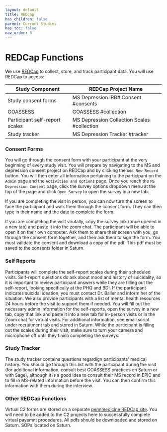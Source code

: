 ```yaml
---
layout: default
title: REDCap
has_children: false
parent: Current Studies
has_toc: false
nav_order: 6
---
```


# REDCap Functions
We use [REDCap](https://axis.med.upenn.edu/) to collect, store, and track participant data. You will use REDCap to access:

| Study Component | REDCap Project Name |
| ----------- | ----------- |
| Study consent forms | MS Depression IRB# Consent #consents |
| GOASSESS | GOASSESS #collection |
| Participant self-report scales | MS Depression Collection Scales #collection |
| Study tracker | MS Depression Tracker #tracker |

### Consent Forms
You will go through the consent form with your participant at the very beginning of every study visit. You will prepare by navigating to the MS and depression consent project on REDCap and by clicking the `Add New Record` button. You will then enter all information pertaining to the participant on the `Admin` page and the `Activities and Options` page. Once you reach the `MS Depression Consent` page, click the survey options dropdown menu at the top of the page and click `Open Survey` to open the survey in a new tab.

If you are completing the visit in person, you can now turn the screen to face the participant and walk them through the consent form. They can then type in their name and the date to complete the form. 

If you are completing the visit virutally, copy the survey link (once opened in a new tab) and paste it into the zoom chat. The participant will be able to open it on their own computer. Ask them to share their screen with you, go through the consent form together, and then ask them to sign the form. You must validate the consent and download a copy of the pdf. This pdf must be saved to the consents folder in Saturn. 

### Self Reports
Participants will complete the self-report scales during their scheduled visits. Self-report questions do ask about mood and history of suicidality, so it is important to review participant answers while they are filling out the self-report, looking specifically at the PHQ and BDI. If the participant indicates suicidal ideation, you must contact Dr. Baller and inform her of the situation. We also provide participants with a list of mental health resources 24 hours before the visit to support them if needed. You will fill out the necessary admin information for the self-reports, open the survey in a new tab, copy that link and paste it into a new tab for in-person visits or in the Zoom chat for virtual visits. For additional information, see email script under recruitment tab and stored in Saturn. While the participant is filling out the scales during their visit, make sure to turn your camera and microphone off until they finish completing the surveys. 

### Study Tracker
The study tracker contains questions regardign participants' medical history. You should go through this list with the participant during the visit (for additional information, consult best GOASSESS practices on Saturn or with Sage), although it is a good idea to consult their MS record in EPIC and to fill in MS-related information before the visit. You can then confirm this information with them during the interview.

### Other REDCap Functions
Virtual C2 forms are stored on a separate [pennmedicine REDCap site](https://redcap.med.upenn.edu/). You will need to be added to the C2 projects here to successfully complete virtual payemnt procedures. All pdfs should be downloaded and stored on Saturn. SOPs located on Saturn.
